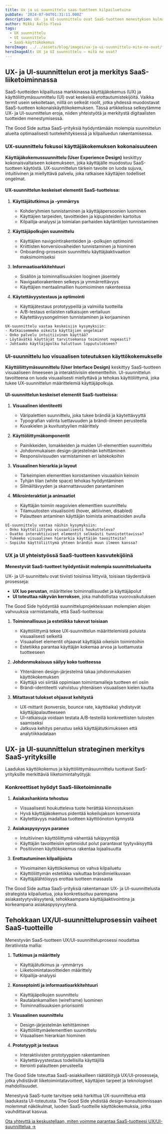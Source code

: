 ```yaml
---
title: Ux ja ui suunnittelu saas-tuotteen kilpailuetuina
pubDate: '2024-07-04T01:31:11.000Z'
description: UX- ja UI-suunnittelu ovat SaaS-tuotteen menestyksen kulmakiviä. Tämä artikkeli selventää näiden suunnittelualojen erot, tehtävät ja yhteistyön, sekä kertoo miten hyödyntää niitä SaaS-tuotteesi kasvun vauhdittamisessa.
author: Mikki Aalto-Ylevä
tags:
  - UX suunnittelu
  - UI suunnittelu
  - SaaS-käyttökokemus
heroImage: ../../assets/blog/images/ux-ja-ui-suunnittelu-mita-ne-ovat/featured.webp
heroImageAlt: UX ja UI suunnittelu – mitä ne ovat?
---
```


## UX- ja UI-suunnittelun erot ja merkitys SaaS-liiketoiminnassa

SaaS-tuotteiden kilpaillussa markkinassa käyttäjäkokemus (UX) ja käyttöliittymäsuunnittelu (UI) ovat keskeisiä erottautumistekijöitä. Vaikka termit usein sekoitetaan, niillä on selkeät roolit, jotka yhdessä muodostavat SaaS-tuotteen kokonaiskäyttökokemuksen. Tässä artikkelissa selkeytämme UX- ja UI-suunnittelun eroja, niiden yhteistyötä ja merkitystä digitaalisten tuotteiden menestymisessä.

The Good Side auttaa SaaS-yrityksiä hyödyntämään molempia suunnittelun alueita optimaalisesti tuotekehityksessä ja kilpailuedun rakentamisessa.

### UX-suunnittelu fokusoi käyttäjäkokemuksen kokonaisuuteen

**Käyttäjäkokemussuunnittelu (User Experience Design)** keskittyy kokonaisvaltaiseen kokemukseen, joka käyttäjälle muodostuu SaaS-tuotteen käytöstä. UX-suunnittelun tärkein tavoite on luoda sujuva, intuitiivinen ja miellyttävä palvelu, joka ratkaisee käyttäjien todelliset ongelmat.

#### UX-suunnittelun keskeiset elementit SaaS-tuotteissa:

1. **Käyttäjätutkimus ja -ymmärrys**
   - Kohderyhmien tunnistaminen ja käyttäjäpersoonien luominen
   - Käyttäjien tarpeiden, tavoitteiden ja kipupisteiden kartoitus
   - Kilpailija-analyysi ja toimialan parhaiden käytäntöjen tunnistaminen

2. **Käyttäjäpolkujen suunnittelu**
   - Käyttäjien navigointirakenteiden ja -polkujen optimointi
   - Kriittisten konversiovaiheiden tunnistaminen ja hiominen
   - Onboarding-prosessin suunnittelu käyttäjäaktivaation maksimoimiseksi

3. **Informaatioarkkitehtuuri**
   - Sisällön ja toiminnallisuuksien looginen jäsentely
   - Navigaatiorakenteen selkeys ja ymmärrettävyys
   - Käyttäjien mentaalimallien huomioiminen rakenteessa

4. **Käytettävyystestaus ja optimointi**
   - Käyttäjätestaus prototyypeillä ja valmiilla tuotteilla
   - A/B-testaus erilaisten ratkaisujen vertailuun
   - Käytettävyysongelmien tunnistaminen ja korjaaminen

```
UX-suunnittelu vastaa keskeisiin kysymyksiin:
- Ratkaisemmeko oikeita käyttäjien ongelmia?
- Onko palvelu intuitiivinen käyttää?
- Löytävätkö käyttäjät tarvitsemansa toiminnot nopeasti?
- Johtaako käyttäjäpolku haluttuun lopputulokseen?
```

### UI-suunnittelu luo visuaalisen toteutuksen käyttökokemukselle

**Käyttöliittymäsuunnittelu (User Interface Design)** keskittyy SaaS-tuotteen visuaaliseen ilmeeseen ja interaktiivisiin elementteihin. UI-suunnittelun tavoitteena on luoda visuaalisesti miellyttävä ja tehokas käyttöliittymä, joka tukee UX-suunnittelun määrittelemiä käyttäjäpolkuja.

#### UI-suunnittelun keskeiset elementit SaaS-tuotteissa:

1. **Visuaalinen identiteetti**
   - Väripalettien suunnittelu, joka tukee brändiä ja käytettävyyttä
   - Typografian valinta luettavuuden ja brändi-ilmeen perusteella
   - Kuvakielen ja kuvitustyylien määrittely

2. **Käyttöliittymäkomponentit**
   - Painikkeiden, lomakkeiden ja muiden UI-elementtien suunnittelu
   - Johdonmukaisen design-järjestelmän kehittäminen
   - Responsiivisuuden varmistaminen eri laitekokoihin

3. **Visuaalinen hierarkia ja layout**
   - Tärkeimpien elementtien korostaminen visuaalisin keinoin
   - Tyhjän tilan (white space) tehokas hyödyntäminen
   - Silmäiltävyyden ja skannattavuuden parantaminen

4. **Mikrointeraktiot ja animaatiot**
   - Käyttäjän toimiin reagoivien elementtien suunnittelu
   - Tilamuutosten visualisointi (hover, aktiivinen, disabled)
   - Palautteen antaminen käyttäjän toimista animaatioiden avulla

```
UI-suunnittelu vastaa näihin kysymyksiin:
- Onko käyttöliittymä visuaalisesti houkutteleva?
- Ovatko interaktiiviset elementit selkeästi tunnistettavissa?
- Tukeeko visuaalinen hierarkia käyttäjän tavoitteita?
- Sopiiko käyttöliittymä yhteen brändin muun ilmeen kanssa?
```

### UX ja UI yhteistyössä SaaS-tuotteen kasvutekijöinä

**Menestyvät SaaS-tuotteet hyödyntävät molempia suunnittelualueita**

UX- ja UI-suunnittelu ovat tiiviisti toisiinsa liittyviä, toisiaan täydentäviä prosesseja:

- **UX luo perustan**, määrittelee toiminnallisuudet ja käyttäjäpolut
- **UI toteuttaa näkyvän kerroksen**, joka mahdollistaa vuorovaikutuksen

The Good Side hyödyntää suunnitteluprojekteissaan molempien alojen vahvuuksia varmistamalla, että SaaS-tuotteissa:

1. **Toiminnallisuus ja estetiikka tukevat toisiaan**
   - Käyttöliittymä tekee UX-suunnittelun määrittelemistä poluista visuaalisesti selkeitä
   - Visuaaliset elementit ohjaavat käyttäjää oikeisiin toimintoihin
   - Estetiikka parantaa käyttäjän kokemaa arvoa ja luottamusta tuotteeseen

2. **Johdonmukaisuus säilyy koko tuotteessa**
   - Yhtenäinen design-järjestelmä takaa johdonmukaisen käyttökokemuksen
   - Käyttäjä voi siirtää oppimiaan toimintamalleja tuotteen eri osiin
   - Brändi-identiteetti vahvistuu yhtenäisen visuaalisen kielen kautta

3. **Mitattavat tulokset ohjaavat kehitystä**
   - UX-mittarit (konversio, bounce rate, käyttöaika) yhdistyvät käyttäjäpalautteeseen
   - UI-ratkaisuja voidaan testata A/B-testeillä konkreettisten tulosten saamiseksi
   - Jatkuva kehitys perustuu sekä käyttäjätutkimukseen että analytiikkadataan

## UX- ja UI-suunnittelun strateginen merkitys SaaS-yrityksille

Laadukas käyttökokemus ja käyttöliittymäsuunnittelu tuottavat SaaS-yrityksille merkittäviä liiketoimintahyötyjä:

### Konkreettiset hyödyt SaaS-liiketoiminnalle

1. **Asiakashankinta tehostuu**
   - Visuaalisesti houkutteleva tuote herättää kiinnostuksen
   - Hyvä käyttäjäkokemus pidentää kokeilujakson konversiota
   - Käytettävyys madaltaa tuotteen käyttöönoton kynnystä

2. **Asiakaspysyvyys paranee**
   - Intuitiivinen käyttöliittymä vähentää tukipyyntöjä
   - Käyttäjän tavoitteisiin optimoidut polut parantavat tyytyväisyyttä
   - Positiivinen käyttökokemus rakentaa lojaalisuutta

3. **Erottautuminen kilpailijoista**
   - Ylivoimainen käyttökokemus on vahva kilpailuetu
   - Käyttöliittymän estetiikka vaikuttaa brändimielikuvaan
   - Käyttäjälähtöisyys erottaa tuotteen massasta

The Good Side auttaa SaaS-yrityksiä rakentamaan UX- ja UI-suunnittelusta strategista kilpailuetua, joka konkretisoituu parempana asiakastyytyväisyytenä, tehokkaampana käyttäjäaktivointina ja korkeampana asiakaspysyvyytenä.

## Tehokkaan UX/UI-suunnitteluprosessin vaiheet SaaS-tuotteille

Menestyvän SaaS-tuotteen UX/UI-suunnitteluprosessi noudattaa iteratiivista mallia:

1. **Tutkimus ja määrittely**
   - Käyttäjätutkimus ja -ymmärrys
   - Liiketoimintatavoitteiden määrittely
   - Kilpailija-analyysi

2. **Konseptointi ja informaatioarkkitehtuuri**
   - Käyttäjäpolkujen suunnittelu
   - Rautalankamallien (wireframe) luominen
   - Toiminnallisuuksien priorisointi

3. **Visuaalinen suunnittelu**
   - Design-järjestelmän kehittäminen
   - Käyttöliittymäelementtien suunnittelu
   - Visuaalisen hierarkian hiominen

4. **Prototyypit ja testaus**
   - Interaktiivisten prototyyppien rakentaminen
   - Käytettävyystestaus todellisilla käyttäjillä
   - Iterointi palautteen perusteella

The Good Side toteuttaa SaaS-asiakkailleen räätälöityjä UX/UI-prosesseja, jotka yhdistävät liiketoimintatavoitteet, käyttäjien tarpeet ja teknologiset mahdollisuudet.

Menestyvä SaaS-tuote tarvitsee sekä harkittua UX-suunnittelua että laadukasta UI-toteutusta. The Good Side yhdistää design-konsultoinnissaan molemmat näkökulmat, luoden SaaS-tuotteille käyttökokemuksia, jotka vauhdittavat kasvua.

[Ota yhteyttä ja keskustellaan, miten voimme parantaa SaaS-tuotteesi UX/UI-suunnittelua →](/contact)